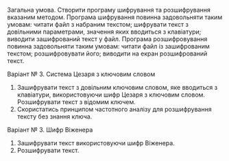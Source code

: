 Загальна умова.
Створити програму шифрування та розшифрування вказаним методом.
Програма шифрування повинна задовольняти таким умовам:
	читати файл з набраним текстом; 
	шифрувати текст з довільними параметрами, значення яких вводиться з клавіатури;
	виводити зашифрований текст у файл.
Програма розшифровування повинна задовольняти таким умовам:
	читати файл із зашифрованим текстом;
	розшифровувати його;
	виводити на екран розшифрований текст.

Варіант № 3. Система Цезаря з ключовим словом
1.	Зашифрувати текст з довільним ключовим словом, яке вводиться з клавіатури, використовуючи шифр Цезаря з ключовим словом.
Розшифрувати текст з відомим ключем.
2.	Скористатись принципом частотного аналізу для розшифрування тексту без знання ключа.

Варіант № 3. Шифр Віженера
1.	Зашифрувати текст використовуючи шифр Віженера.
2.	Розшифрувати текст.
